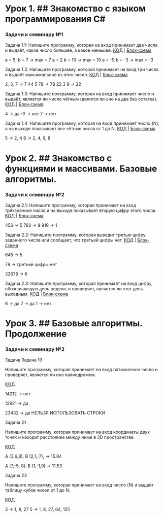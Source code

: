 # Урок 1. ## Знакомство с языком программирования С#

### Задачи к семинару №1 
Задача 1.1: Напишите программу, которая на вход принимает два числа и выдаёт, какое число большее, а какое меньшее.
[КОД](EXP001/Program001.cs) | [Блок-схема](EXP001/diagram.drawio001.png)


a = 5; b = 7 -> max = 7
a = 2 b = 10 -> max = 10
a = -9 b = -3 -> max = -3

Задача 1.2: Напишите программу, которая принимает на вход три числа и выдаёт максимальное из этих чисел.
[КОД](EXP002/Program002.cs) | [Блок-схема](EXP002/diagram.drawio002.png)

2, 3, 7 -> 7
44 5 78 -> 78
22 3 9 -> 22

Задача 1.3: Напишите программу, которая на вход принимает число и выдаёт, является ли число чётным (делится ли оно на два без остатка).
[КОД](EXP003/Program003.cs) | [Блок-схема](EXP003/diagram.drawio003.png)

4 -> да
-3 -> нет
7 -> нет

Задача 1.4: Напишите программу, которая на вход принимает число (N), а на выходе показывает все чётные числа от 1 до N.
[КОД](EXP004/Program004.cs) | [Блок-схема](EXP004/diagram.drawio004.png)

5 -> 2, 4
8 -> 2, 4, 6, 8


# Урок 2. ## Знакомство с функциями и масcивами. Базовые алгоритмы.

### Задачи к семинару №2

Задача 2.1: Напишите программу, которая принимает на вход трёхзначное число и на выходе показывает вторую цифру этого числа.
[КОД](EXP005/Program.cs) | [Блок-схема](EXP005/diagram.drawio.png)

456 -> 5
782 -> 8
918 -> 1

Задача 2.2: Напишите программу, которая выводит третью цифру заданного числа или сообщает, что третьей цифры нет.
[КОД](EXP006/Program.cs) | [Блок-схема](EXP006/diagram.drawio.png)

645 -> 5

78 -> третьей цифры нет

32679 -> 6



Задача 2.3: Напишите программу, которая принимает на вход цифру, обозначающую день недели, и проверяет, является ли этот день выходным.
[КОД](EXP007/Program.cs) | [Блок-схема](EXP007/diagram.drawio.png)

6 -> да
7 -> да
1 -> нет

# Урок 3. ## Базовые алгоритмы. Продолжение

### Задачи к семинару №3

Задача Задача 19

Напишите программу, которая принимает на вход пятизначное число и проверяет, является ли оно палиндромом.

[КОД](EXP008/Program.cs)

14212 -> нет

12821 -> да

23432 -> да
НЕЛЬЗЯ ИСПОЛЬЗОВАТЬ СТРОКИ

Задача 21

Напишите программу, которая принимает на вход координаты двух точек и находит расстояние между ними в 3D пространстве.

[КОД](EXP009/Program.cs)

A (3,6,8); B (2,1,-7), -> 15.84

A (7,-5, 0); B (1,-1,9) -> 11.53

Задача 23

Напишите программу, которая принимает на вход число (N) и выдаёт таблицу кубов чисел от 1 до N.

[КОД](EXP010/Program.cs)

3 -> 1, 8, 27
5 -> 1, 8, 27, 64, 125